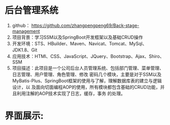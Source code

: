 
# 后台管理系统
1. github： https://github.com/zhangpengpeng69/Back-stage-management
2. 项目背景：学习SSM以及SpringBoot开发框架以及基础CRUD操作
3. 开发环境：STS、HBuilder、Maven、Navicat、Tomcat、MySql、JDK1.8、Git
4. 应用技术：HTMl、CSS、JavaScript、JQuery、Bootstrap、Ajax、Shiro、SSM
5. 项目描述：此项目是一个公司后台人员管理系统、包括部门管理、菜单管理、日志管理、用户管理、⻆色管理、修改
密码几个模块，主要是对于SSM以及MyBatis-Plus、SpringBoot框架的使用与了解，理解数据库表的建立与逻辑设计，以
及面向切面编程AOP的使用，所有模块都包含基础的CRUD功能，并且利用注解的AOP技术实现了日志，缓存，事务
的处理。
# 界面展示:

